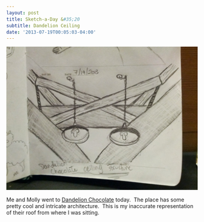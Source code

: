 ```yaml
---
layout: post
title: Sketch-a-Day &#35;20
subtitle: Dandelion Ceiling
date: '2013-07-19T00:05:03-04:00'
---
```

![](/assets/images/sketches/sad20-dandelion-ceiling.jpg)

Me and Molly went to [Dandelion Chocolate](http://www.dandelionchocolate.com/) today.  The place has some pretty cool and intricate architecture.  This is my inaccurate representation of their roof from where I was sitting.
